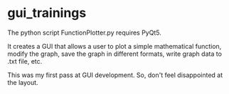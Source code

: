 # gui_trainings

The python script FunctionPlotter.py requires PyQt5.

It creates a GUI that allows a user to plot a simple mathematical function, modify the graph, save the graph in different formats, write graph data to .txt file, etc.

This was my first pass at GUI development. So, don't feel disappointed at the layout. 
